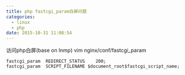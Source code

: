 ```yaml
---
title: php fastcgi_param白屏问题
categories:
  - linux
  - php
date: 2015-10-31 11:08:54
---
```


访问php白屏(base on lnmp)
vim nginx/conf/fastcgi_param
```
fastcgi_param  REDIRECT_STATUS    200;
fastcgi_param  SCRIPT_FILENAME $document_root$fastcgi_script_name;
```

